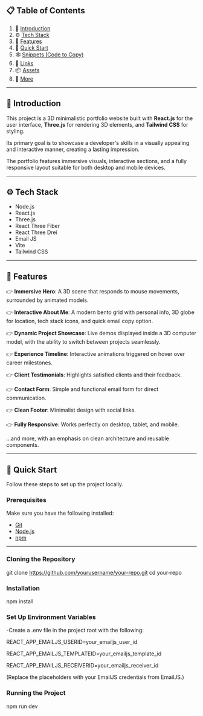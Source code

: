 ## 📋 Table of Contents

1. 🤖 [Introduction](#introduction)  
2. ⚙️ [Tech Stack](#tech-stack)  
3. 🔋 [Features](#features)  
4. 🤸 [Quick Start](#quick-start)  
5. 🕸️ [Snippets (Code to Copy)](#snippets)  
6. 🔗 [Links](#links)  
7. 📦 [Assets](#assets)  
8. 🚀 [More](#more)  

---

## 🤖 Introduction

This project is a 3D minimalistic portfolio website built with **React.js** for the user interface, **Three.js** for rendering 3D elements, and **Tailwind CSS** for styling.  

Its primary goal is to showcase a developer's skills in a visually appealing and interactive manner, creating a lasting impression.  

The portfolio features immersive visuals, interactive sections, and a fully responsive layout suitable for both desktop and mobile devices.

---

## ⚙️ Tech Stack

- Node.js  
- React.js  
- Three.js  
- React Three Fiber  
- React Three Drei  
- Email JS  
- Vite  
- Tailwind CSS  

---

## 🔋 Features

👉 **Immersive Hero**: A 3D scene that responds to mouse movements, surrounded by animated models.  

👉 **Interactive About Me**: A modern bento grid with personal info, 3D globe for location, tech stack icons, and quick email copy option.  

👉 **Dynamic Project Showcase**: Live demos displayed inside a 3D computer model, with the ability to switch between projects seamlessly.  

👉 **Experience Timeline**: Interactive animations triggered on hover over career milestones.  

👉 **Client Testimonials**: Highlights satisfied clients and their feedback.  

👉 **Contact Form**: Simple and functional email form for direct communication.  

👉 **Clean Footer**: Minimalist design with social links.  

👉 **Fully Responsive**: Works perfectly on desktop, tablet, and mobile.  

…and more, with an emphasis on clean architecture and reusable components.

---

## 🤸 Quick Start

Follow these steps to set up the project locally.

### **Prerequisites**

Make sure you have the following installed:  
- [Git](https://git-scm.com/)  
- [Node.js](https://nodejs.org/en)  
- [npm](https://www.npmjs.com/)  

---

### **Cloning the Repository**
git clone https://github.com/yourusername/your-repo.git
cd your-repo 


### Installation
npm install

### Set Up Environment Variables

-Create a .env file in the project root with the following:

REACT_APP_EMAILJS_USERID=your_emailjs_user_id

REACT_APP_EMAILJS_TEMPLATEID=your_emailjs_template_id

REACT_APP_EMAILJS_RECEIVERID=your_emailjs_receiver_id

(Replace the placeholders with your EmailJS credentials from EmailJS.)

### Running the Project
npm run dev
